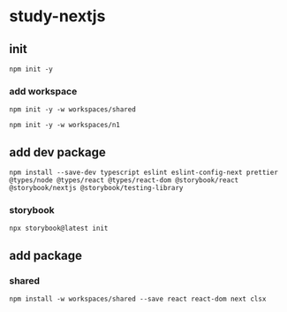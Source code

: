 # study-nextjs

## init

```
npm init -y
```

### add workspace

```
npm init -y -w workspaces/shared
```

```
npm init -y -w workspaces/n1
```

## add dev package

```
npm install --save-dev typescript eslint eslint-config-next prettier @types/node @types/react @types/react-dom @storybook/react @storybook/nextjs @storybook/testing-library
```

### storybook

```
npx storybook@latest init
```

## add package

### shared

```
npm install -w workspaces/shared --save react react-dom next clsx
```

